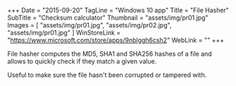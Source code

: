 +++
Date = "2015-09-20"
TagLine = "Windows 10 app"
Title = "File Hasher"
SubTitle = "Checksum calculator"
Thumbnail = "assets/img/pr01.jpg"
Images = [
  "assets/img/pr01.jpg",
  "assets/img/pr02.jpg",
  "assets/img/pr01.jpg"
]
WinStoreLink = "https://www.microsoft.com/store/apps/9nblggh6csh2"
WebLink = ""
+++

File hasher computes the MD5, SHA1 and SHA256 hashes of a file and allows to quickly check if they match a given value.

Useful to make sure the file hasn't been corrupted or tampered with.